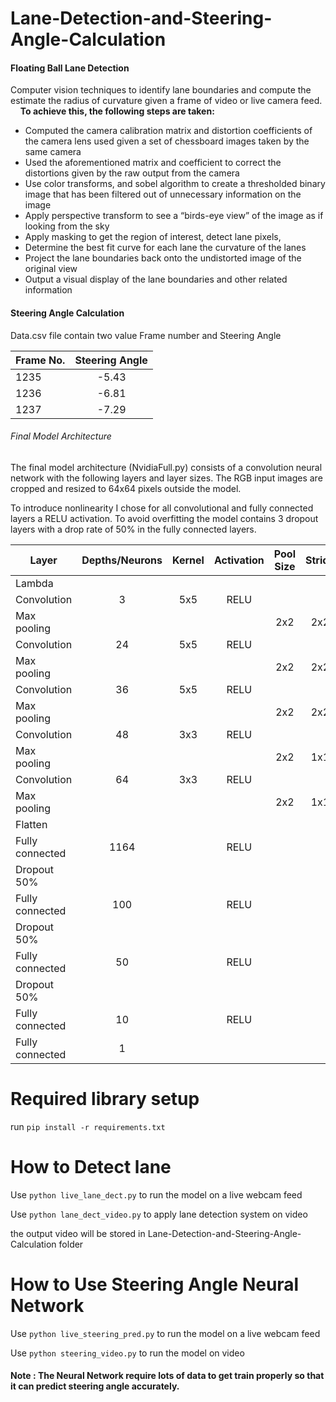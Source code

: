 # Lane-Detection-and-Steering-Angle-Calculation

#### Floating Ball Lane Detection 
Computer vision techniques to identify lane boundaries and compute the estimate the radius of curvature given a frame of video or live camera feed.\
&nbsp;&nbsp;&nbsp;&nbsp;**To achieve this, the following steps are taken:**
- Computed the camera calibration matrix and distortion coefficients of the camera lens used given a set of chessboard images   taken by the same camera 
- Used the aforementioned matrix and coefficient to correct the distortions given by the raw output from the camera 
- Use color transforms, and sobel algorithm to create a thresholded binary image that has been filtered out of unnecessary information on the image
- Apply perspective transform to see a “birds-eye view” of the image as if looking from the sky  
- Apply masking to get the region of interest, detect lane pixels,  
- Determine the best fit curve for each lane the curvature of the lanes 
- Project the lane boundaries back onto the undistorted image of the original view  
- Output a visual display of the lane boundaries and other related information  

#### Steering Angle Calculation
Data.csv file contain two value Frame number and Steering Angle 

| Frame No.       | Steering Angle    |
| ----------------|:-----------------:|
| 1235            |       -5.43       |
| 1236            |       -6.81       |
| 1237            |       -7.29       |

###### Final Model Architecture

The final model architecture (NvidiaFull.py) consists of a convolution neural network with the following layers and layer sizes. The RGB input images are cropped and resized to 64x64 pixels outside the model.

To introduce nonlinearity I chose for all convolutional and fully connected layers a RELU activation. To avoid overfitting the model contains 3 dropout layers with a drop rate of 50% in the fully connected layers.

|  Layer 	     |  Depths/Neurons 	|  Kernel |	Activation |	Pool Size  |	Stride |	Border Mode |	Output Shape |	Params |
| -------------|:----------------:|:-------:|:----------:|:-----------:|:-------:|:------------:|:------------:|:-------:|
| Lambda 	     |						      |         |            |             |         |              |    3@64x6    |         |
| Convolution  |        3         |	  5x5   |	   RELU    |	           |	       |              |		 3@64x64 	 |   228   |
| Max pooling  | 		              |         |            |	   2x2     |	 2x2 	 |     same     |	   3@32x32 	 |         |
| Convolution  | 	     24         |	  5x5   |	   RELU    | 	           |	       |              |		24@32x32   |	1824   |
| Max pooling  | 		              |         |            |		 2x2     |	 2x2 	 |     same     | 	24@16x16   |         |	
| Convolution  | 	     36         |	  5x5   |	   RELU    | 	           |	       | 			        |	  36@16x16 	 |  21636  |
| Max pooling  |						      |         |            |		 2x2     |	 2x2   |	   same     |	   36@8x8    |         |	
| Convolution  | 	     48         |	  3x3 	|    RELU 	 |			       |         |              |    48@8x8	   |  15600  |
| Max pooling  | 			            |         |            |     2x2 	   |   1x1   |     same 	  |    48@4x4    |         | 	
| Convolution  | 	     64         |  	3x3 	|    RELU 	 | 	           |         |              |    64@4x4 	 |  27712  |
| Max pooling  | 		              |         |            |     2x2     |   1x1 	 |     same 	  |    64@2x2 	 |         |
| Flatten 		 | 					        |         |            |             |         |              |      256     |         |
| Fully connected|   	1164 	      |         | 	 RELU    |             |         |              |			 1164 	 |  299148 |
| Dropout 50%  |							    |         |            |             |         |              |      1164 	 |         |
| Fully connected| 	   100 		    |         |    RELU 	 |             |         |              |			 100     | 	116500 |
| Dropout 50%  |							    |         |            |             |         |              |      100 	   |         |
| Fully connected| 	   50 		    |         | 	 RELU    |             |         |              |			 50 	   |   5050  |
| Dropout 50%  |							    |         |            |             |         |              |      50 	   |         |
| Fully connected| 	   10 		    |         | 	 RELU    |             |         |              |			 10      |	 510   |
| Fully connected|    	1 				|         |            |             |         |              |       1 	   |    11   |


# Required library setup

run `pip install -r requirements.txt`

# How to Detect lane

Use `python live_lane_dect.py` to run the model on a live webcam feed

Use `python lane_dect_video.py` to apply lane detection system on video

the output video will be stored in Lane-Detection-and-Steering-Angle-Calculation folder

# How to Use Steering Angle Neural Network 

Use `python live_steering_pred.py` to run the model on a live webcam feed

Use `python steering_video.py` to run the model on video

#### Note : The Neural Network require lots of data to get train properly so that it can predict steering angle accurately.
